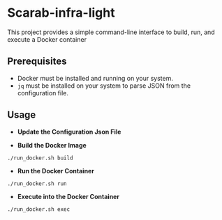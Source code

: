# Scarab-infra-light
This project provides a simple command-line interface to build, run, and execute a Docker container


## Prerequisites
- Docker must be installed and running on your system.
- `jq` must be installed on your system to parse JSON from the configuration file.


## Usage
- **Update the Configuration Json File**

- **Build the Docker Image**
```
./run_docker.sh build
```

- **Run the Docker Container**
```
./run_docker.sh run
```

- **Execute into the Docker Container**
```
./run_docker.sh exec
```
